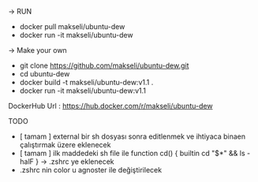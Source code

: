 
-> RUN 
- docker pull makseli/ubuntu-dew
- docker run -it makseli/ubuntu-dew 

-> Make your own
- git clone https://github.com/makseli/ubuntu-dew.git
- cd ubuntu-dew
- docker build -t makseli/ubuntu-dew:v1.1 .
- docker run -it makseli/ubuntu-dew:v1.1

DockerHub Url : https://hub.docker.com/r/makseli/ubuntu-dew

TODO 
- [ tamam ] external bir sh dosyası sonra editlenmek ve ihtiyaca binaen çalıştırmak üzere eklenecek
- [ tamam ] ilk maddedeki sh file ile function cd()
{
 builtin cd "$*" && ls -halF
} -> .zshrc ye eklenecek 
- .zshrc nin color u agnoster ile değiştirilecek